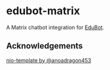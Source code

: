 # edubot-matrix
A Matrix chatbot integration for [EduBot](https://github.com/openedtech/edubot).

## Acknowledgements
[nio-template by @anoadragon453](https://github.com/anoadragon453/nio-template)

